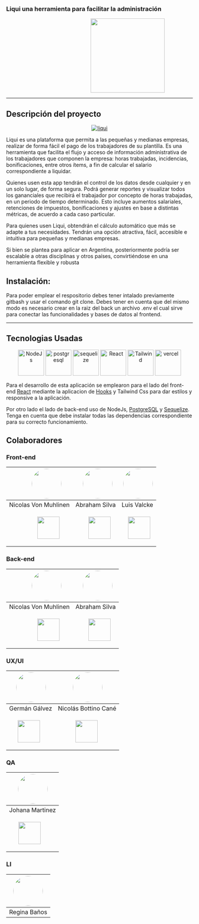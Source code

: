 ### Liqui una herramienta para facilitar la administración
<p align="center"><img  style="widht:200px;height:200px; margin-left:30%" src="https://i.ibb.co/d55RST6/Container-logo-1.webp"/></p>


------------
<h2>Descripción del proyecto</h2>
<p align="center"><a href="https://c11-10-m-node-js-react.vercel.app"><img src="https://i.ibb.co/PWPzJ7q/liqui.jpg" alt="liqui" border="0"></a></p>

<p>Liqui es una plataforma que permita a las pequeñas y medianas empresas, realizar de forma fácil el pago de los trabajadores de su plantilla.  Es una herramienta que facilita el flujo y acceso de información administrativa de los trabajadores que componen la empresa: horas trabajadas, incidencias, bonificaciones, entre otros ítems, a fin de calcular el salario correspondiente a liquidar.</p>

<p>Quienes usen esta app tendrán el control de los datos desde cualquier y en un solo lugar, de forma segura. Podrá generar reportes y visualizar todos los gananciales que recibirá el trabajador por concepto de horas trabajadas, en un periodo de tiempo determinado. Esto incluye aumentos salariales, retenciones de impuestos, bonificaciones y ajustes en base a distintas métricas, de acuerdo a cada caso particular.</p>
<p>Para quienes usen Liqui, obtendrán el cálculo automático que más se adapte a tus necesidades. Tendrán una opción atractiva, fácil, accesible e intuitiva para pequeñas y medianas empresas. </p>
<p>Si bien se plantea para aplicar en Argentina, posteriormente podría ser escalable a otras disciplinas y otros países, convirtiéndose en una herramienta flexible y robusta</p>

<h2>Instalación:</h2>
<p>Para poder emplear el respositorio debes tener intalado previamente gitbash y usar el comando git clone. Debes tener en cuenta que del mismo modo es necesario crear en la raiz del back un archivo .env el cual sirve para conectar las funcionalidades y bases de datos al frontend.</p>
<hr/>
<h2>Tecnologias Usadas</h2>


<div display="flex" align="center">
<img style="width:70px;height:70px" src="https://i.ibb.co/S5MsxgC/NodeJs.png" alt="NodeJs">
<img style="width:70px;height:70px" src="https://i.ibb.co/Fx1bSXK/postgresql.png" alt="postgresql" >
<img style="width:70px;height:70px" src="https://i.ibb.co/VNXfqLc/sequelize.png" alt="sequelize">
<img style="width:70px;height:70px" src="https://i.ibb.co/w6JfkrY/React.png" alt="React">
<img style="width:70px;height:70px" src="https://i.ibb.co/kywZKjB/Tailwind.png" alt="Tailwind">
<img style="width:70px;height:70px" src="https://i.ibb.co/CPxcB4y/vercel.png" alt="vercel">
</div>



<p>Para el desarrollo de esta aplicación se emplearon para el lado del front-end <a href="https://legacy.reactjs.org">React</a> mediante la aplicacion de <a href="https://legacy.reactjs.org/docs/hooks-intro.html">Hooks</a> y <a>Tailwind Css</a> para dar estilos y responsive a la aplicación.</p>
<p>Por otro lado el lado de back-end uso de <a>NodeJs</a>, <a href="https://www.postgresql.org">PostgreSQL</a> y <a href="https://sequelize.org">Sequelize</a>. Tenga en cuenta que debe instalar todas las dependencias correspondiente para su correcto funcionamiento.</p>
<h2>Colaboradores</h2>

<h3>Front-end</h3>

| <img style="width:80px;  border-radius:50%; margin-left:24%" src="https://avatars.githubusercontent.com/u/98624393?v=4"/>  |  <img style="width:80px;  border-radius:50%; margin-left:10%" src="https://i.ibb.co/xhqYcXg/1618267102814.jpg"/>  | <img style="width:80px;  border-radius:50%; margin-left:5%" src="https://avatars.githubusercontent.com/u/87841985?v=4"/>   |
| ------------ | ------------ | ------------ |
| Nicolas Von Muhlinen |  Abraham Silva  | Luis Valcke |
| <p align="center"><a href="https://github.com/nicovon24"><img style="width:60px; display:block; margin-left:30%" src="https://i.ibb.co/Ytq45t0/Git-Hub-Logo.png"/></a></p> |<p align="center"><a href="https://github.com/limborex"><img style="width:60px; display:block; margin-left:20%" src="https://i.ibb.co/Ytq45t0/Git-Hub-Logo.png"/></a></p>  | <p align="center"> <a href="https://github.com/lvalcke"><img style="width:60px; display:block; margin-left:10%" src="https://i.ibb.co/Ytq45t0/Git-Hub-Logo.png"/></a> </p>|

<h3>Back-end</h3>

| <img style="width:80px;  border-radius:50%; margin-left:24%" src="https://avatars.githubusercontent.com/u/98624393?v=4"/>  |  <img style="width:80px;  border-radius:50%; margin-left:10%" src="https://i.ibb.co/xhqYcXg/1618267102814.jpg"/>  |
| ------------ | ------------ |
| Nicolas Von Muhlinen |  Abraham Silva  |
| <p align="center"><a href="https://github.com/nicovon24"><img style="width:60px; display:block; margin-left:30%" src="https://i.ibb.co/Ytq45t0/Git-Hub-Logo.png"/></a></p> |<p align="center"><a href="https://github.com/limborex"><img style="width:60px; display:block; margin-left:20%" src="https://i.ibb.co/Ytq45t0/Git-Hub-Logo.png"/></a></p>  |

<h3>UX/UI</h3>

| <img style="width:80px;  border-radius:50%; margin-left:2%" src="https://avatars.githubusercontent.com/u/127046813?v=4"/>  |  <img style="width:80px;  border-radius:50%; margin-left:2%" src="https://avatars.githubusercontent.com/u/133014126?v=4"/> |
| :------------: | :------------: |
| Germán Gálvez  | Nicolás Bottino Cané |
| <p aling="center"><a href="https://github.com/Germangalvezux"><img style="width:60px; display:block; margin-left:20%" src="https://i.ibb.co/Ytq45t0/Git-Hub-Logo.png"/></a></p> | <a href="https://github.com/Nicolasbc12"><img style="width:60px; display:block; margin-left:30%" src="https://i.ibb.co/Ytq45t0/Git-Hub-Logo.png"/></a>   |


<h3>QA</h3>

|  <img style="width:80px;  border-radius:50%; margin-left:2%" src="https://avatars.githubusercontent.com/u/126516736?v=4"/> |
| :------------: |
|  Johana Martinez |
| <p aling="center"><a href="https://github.com/JohanaMartinezWeb"><img style="width:60px; display:block; margin-left:20%" src="https://i.ibb.co/Ytq45t0/Git-Hub-Logo.png"/></a></p> |

<h3>LI</h3>

|  <img  style="width:80px;  border-radius:50%" src="https://ca.slack-edge.com/T02KS88FB0E-U056TLJT7K2-d220bbef5ee1-512">  |
| :------------: |
|Regina Baños |








